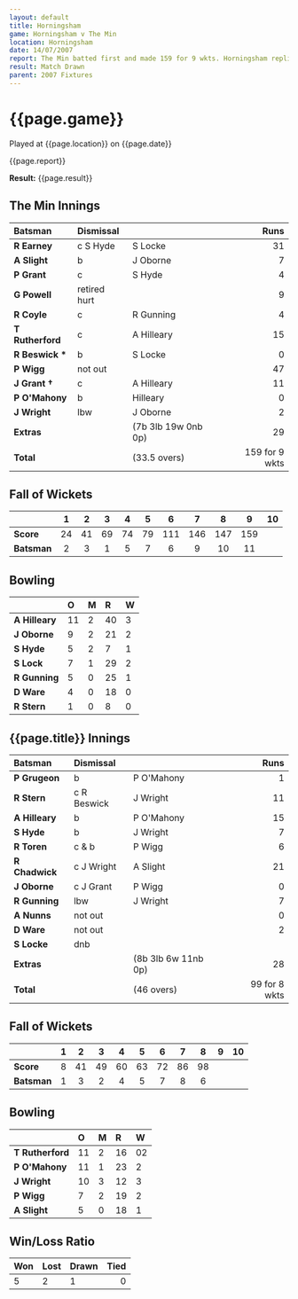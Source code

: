 ```yaml
---
layout: default
title: Horningsham
game: Horningsham v The Min
location: Horningsham
date: 14/07/2007
report: The Min batted first and made 159 for 9 wkts. Horningsham replied with 99 for 8 wkts
result: Match Drawn
parent: 2007 Fixtures
---
```


# {{page.game}}

Played at {{page.location}} on {{page.date}}

{{page.report}}

**Result:** {{page.result}}

## The Min Innings

| Batsman | Dismissal |  | Runs |
|:---|:---|---|---:|
| **R Earney** | c S Hyde | S Locke | 31 |
| **A Slight** | b | J Oborne | 7 |
| **P Grant** | c | S Hyde | 4 |
| **G Powell** | retired hurt |  | 9 |
| **R Coyle** | c | R Gunning | 4 |
| **T Rutherford** | c | A Hilleary | 15 |
| **R Beswick &#42;** | b | S Locke | 0 |
| **P Wigg** | not out |  | 47 |
| **J Grant &#8224;** | c | A Hilleary | 11 |
| **P O'Mahony** | b | Hilleary | 0 |
| **J Wright** | lbw | J Oborne | 2 |
| **Extras** | | (7b 3lb 19w 0nb 0p) | 29 |
| **Total** | | (33.5 overs) | 159 for 9 wkts |

## Fall of Wickets

| | 1 | 2 | 3 | 4 | 5 | 6 | 7 | 8 | 9 | 10 |
|---|:---:|:---:|:---:|:---:|:---:|:---:|:---:|:---:|:---:|:---:|
| **Score** | 24 | 41 | 69 | 74 | 79 | 111 | 146 | 147 | 159 |  |
| **Batsman** | 2 | 3 | 1 | 5 | 7 | 6 | 9 | 10 | 11 |  |

## Bowling

| | O | M | R | W |
|---|:---|:---|:---|:---|
| **A Hilleary** | 11 | 2 | 40 | 3 |
| **J Oborne** | 9 | 2 | 21 | 2 |
| **S Hyde** | 5 | 2 | 7 | 1 |
| **S Lock** | 7 | 1 | 29 | 2 |
| **R Gunning** | 5 | 0 | 25 | 1 |
| **D Ware** | 4 | 0 | 18 | 0 |
| **R Stern** | 1 | 0 | 8 | 0 |

## {{page.title}} Innings

| Batsman | Dismissal |  | Runs |
|:---|:---|---|---:|
| **P Grugeon** | b | P O'Mahony | 1 |
| **R Stern** | c R Beswick | J Wright | 11 |
| **A Hilleary** | b | P O'Mahony | 15 |
| **S Hyde** | b | J Wright | 7 |
| **R Toren** | c & b | P Wigg | 6 |
| **R Chadwick** | c J Wright | A Slight |21  |
| **J Oborne** | c J Grant | P Wigg | 0 |
| **R Gunning** | lbw | J Wright | 7 |
| **A Nunns** | not out |  | 0 |
| **D Ware** | not out |  | 2 |
| **S Locke** | dnb |  |  |
| **Extras** | | (8b 3lb 6w 11nb 0p) | 28 |
| **Total** | | (46 overs) | 99 for 8 wkts |

## Fall of Wickets

| | 1 | 2 | 3 | 4 | 5 | 6 | 7 | 8 | 9 | 10 |
|---|:---:|:---:|:---:|:---:|:---:|:---:|:---:|:---:|:---:|:---:|
| **Score** | 8 | 41 | 49 | 60 | 63 | 72 | 86 | 98 |  |  |
| **Batsman** | 1 | 3 | 2 | 4 | 5 | 7 | 8 | 6 |  |  |

## Bowling

| | O | M | R | W |
|---|:---|:---|:---|:---|
| **T Rutherford** | 11 | 2 | 16 | 02 |
| **P O'Mahony** | 11 | 1 | 23 | 2 |
| **J Wright** | 10 | 3 | 12 | 3 |
| **P Wigg** | 7 | 2 | 19 | 2 |
| **A Slight** | 5 | 0 | 18 | 1 |

## Win/Loss Ratio

| Won | Lost | Drawn | Tied |
|:---|:---|:---|---:|
| 5 | 2 | 1 | 0 |